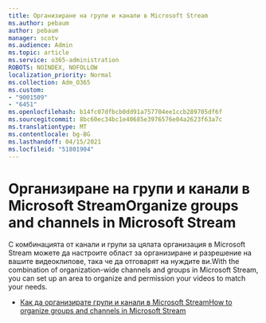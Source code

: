 ```yaml
---
title: Организиране на групи и канали в Microsoft Stream
ms.author: pebaum
author: pebaum
manager: scotv
ms.audience: Admin
ms.topic: article
ms.service: o365-administration
ROBOTS: NOINDEX, NOFOLLOW
localization_priority: Normal
ms.collection: Adm_O365
ms.custom:
- "9001509"
- "6451"
ms.openlocfilehash: b14fc07dfbcb0dd91a757704ee1ccb289705df6f
ms.sourcegitcommit: 8bc60ec34bc1e40685e3976576e04a2623f63a7c
ms.translationtype: MT
ms.contentlocale: bg-BG
ms.lasthandoff: 04/15/2021
ms.locfileid: "51801904"
---
```

# <a name="organize-groups-and-channels-in-microsoft-stream"></a><span data-ttu-id="21cde-102">Организиране на групи и канали в Microsoft Stream</span><span class="sxs-lookup"><span data-stu-id="21cde-102">Organize groups and channels in Microsoft Stream</span></span>

<span data-ttu-id="21cde-103">С комбинацията от канали и групи за цялата организация в Microsoft Stream можете да настроите област за организиране и разрешение на вашите видеоклипове, така че да отговарят на нуждите ви.</span><span class="sxs-lookup"><span data-stu-id="21cde-103">With the combination of organization-wide channels and groups in Microsoft Stream, you can set up an area to organize and permission your videos to match your needs.</span></span>  

- [<span data-ttu-id="21cde-104">Как да организирате групи и канали в Microsoft Stream</span><span class="sxs-lookup"><span data-stu-id="21cde-104">How to organize groups and channels in Microsoft Stream</span></span>](https://docs.microsoft.com/stream/groups-channels-organization)
